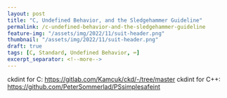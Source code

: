 ```yaml
---
layout: post
title: "C, Undefined Behavior, and the Sledgehammer Guideline"
permalink: /c-undefined-behavior-and-the-sledgehammer-guideline
feature-img: "/assets/img/2022/11/suit-header.png"
thumbnail: "/assets/img/2022/11/suit-header.png"
draft: true
tags: [C, Standard, Undefined Behavior, ⌨]
excerpt_separator: <!--more-->
---
```





ckdint for C: https://gitlab.com/Kamcuk/ckd/-/tree/master
ckdint for C++: https://github.com/PeterSommerlad/PSsimplesafeint
